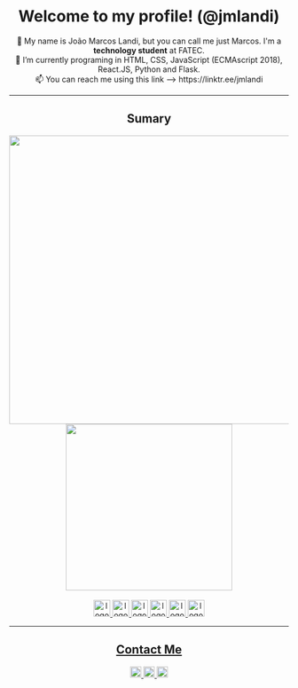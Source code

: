 <div align="center">
  <h1><strong>Welcome to my profile!</strong> (@jmlandi)</h1>
</div>

<div align="center">
  👋 My name is João Marcos Landi, but you can call me just Marcos. I'm a <strong>technology student</strong> at FATEC.
  <br>🌱 I’m currently programing in HTML, CSS, JavaScript (ECMAscript 2018), React.JS, Python and Flask.
  <br>📫 You can reach me using this link --> https://linktr.ee/jmlandi
<hr>
</div>

<div align="center">
    <h2>Sumary</h2>
  <a href="https://linktr.ee/jmlandi" target="_blank">
    <img width="520px" src="https://github-readme-stats.vercel.app/api?username=jmlandi&theme=dracula">
  <a href="https://linktr.ee/jmlandi" target="_blank">
    <img width="300px" src="https://github-readme-stats.vercel.app/api/top-langs/?username=jmlandi&theme=dracula">
</div>
    
<div align="center"><br>
  <img width="30px" alt="logo-html5" src="https://cdn.jsdelivr.net/gh/devicons/devicon/icons/html5/html5-original.svg">
  <img width="30px" alt="logo-css" src="https://cdn.jsdelivr.net/gh/devicons/devicon/icons/css3/css3-original.svg">
  <img width="30px" alt="logo-javascript" src="https://cdn.jsdelivr.net/gh/devicons/devicon/icons/javascript/javascript-original.svg">
  <img width="30px" alt="logo-react" src="https://cdn.jsdelivr.net/gh/devicons/devicon/icons/react/react-original.svg">
  <img width="30px" alt="logo-python" src="https://cdn.jsdelivr.net/gh/devicons/devicon/icons/python/python-original.svg">
  <img width="30px" alt="logo-flask" src="https://cdn.jsdelivr.net/gh/devicons/devicon/icons/flask/flask-original.svg">
</div>
 
<hr>

<div align="center">
  <h2>Contact Me</h2>
  <a href="mailto:joaomarcospsnbr@gmail.com" target="_blank">
     <img height="20px" alt="logo-gmail" src="https://img.shields.io/badge/Gmail-D14836?style=for-the-badge&logo=gmail&logoColor=white">
  <a href="http://wa.me/5516992772621" target="_blank">
    <img height="20px" alt="logo-whatsapp" src="https://img.shields.io/badge/WhatsApp-25D366?style=for-the-badge&logo=whatsapp&logoColor=white">
  <a href ="https://www.linkedin.com/in/joaomarcoslandi" target="_blank">
     <img height="20px" src="https://img.shields.io/badge/LinkedIn-0077B5?style=for-the-badge&logo=linkedin&logoColor=white">
 </div>
